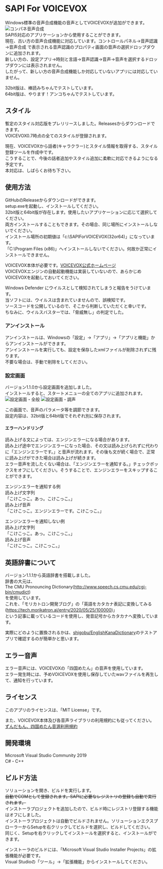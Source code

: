 # SAPI For VOICEVOX
Windows標準の音声合成機能の音声としてVOICEVOXが追加ができます。  
![コンパネ音声合成](https://user-images.githubusercontent.com/32050537/131860902-7aedbd45-453a-4425-a33c-7cb4a2f2dcf1.png)  
SAPI5対応のアプリケーションから使用することができます。  
現在、古い方の音声合成機能に対応しています。コントロールパネル→音声認識→音声合成 で表示される音声認識のプロパティ画面の音声の選択ドロップダウンに追加されます。  
新しい方の、設定アプリ→時刻と言語→音声認識→音声→音声を選択するドロップダウンには表示されません。  
したがって、新しい方の音声合成機能しか対応していないアプリには対応していません。  

32bit版は、棒読みちゃんでテストしています。  
64bit版は、やります！アンコちゃんでテストしています。  

## スタイル
暫定のスタイル対応版をプレリリースしました。Releasesからダウンロードできます。  
VOICEVOX0.7時点の全てのスタイルが登録されます。  

現在、VOICEVOXから話者(キャラクラー)とスタイル情報を取得する、スタイル登録ツールを作成中です。  
こうすることで、今後の話者追加やスタイル追加に柔軟に対応できるようになる予定です。  
本対応は、しばらくお待ち下さい。

## 使用方法
GitHubのReleaseからダウンロードができます。  
setup.exeを起動し、インストールしてください。  
32bit版と64bit版が存在します。使用したいアプリケーションに応じて選択してください。  
両方インストールすることもできます。その場合、同じ場所にインストールしないでください。  
インストール場所の初期値は「c:\SAPIForVOICEVOX(32or64)」になっています。  
「C:\Program Files (x86)」へインストールしないでください。何故か正常にインストールできません。  

VOICEVOX本体が必要です。[VOICEVOX公式ホームページ](https://voicevox.hiroshiba.jp/)  
VOICEVOXエンジンの自動起動機能は実装していないので、あらかじめVOICEVOXを起動しておいてください。  

Windows Defender にウイルスとして検知されてしまうと報告をうけています。  
当ソフトには、ウイルスは含まれていませんので、誤検知です。  
ソースコードを公開しているので、そこから判断していただくと幸いです。  
ちなみに、ウイルスバスターでは、「脅威無し」の判定でした。    

### アンインストール
アンインストールは、Windowsの「設定」→「アプリ」→「アプリと機能」からアンインストールができます。  
アンインストールを実行しても、設定を保存したxmlファイルが削除されずに残ります。  
不要な場合は、手動で削除をしてください。

### 設定画面
バージョン1.1.0から設定画面を追加しました。  
インストールすると、スタートメニューの全てのアプリに追加されます。  
![設定画面・全般](https://user-images.githubusercontent.com/32050537/133756799-43cc7945-cf74-4c30-b232-275b7bd5cda9.png)
![設定画面・調声](https://user-images.githubusercontent.com/32050537/133757251-033eb099-99e8-48f8-b4d7-f74580e1d142.png)  

この画面で、音声のパラメータ等を調節できます。  
設定内容は、32bit版と64bit版でそれぞれ別に保存されます。  

#### エラーハンドリング
読み上げる文によっては、エンジンエラーになる場合があります。  
読み上げ途中でエンジンエラーになった場合、その文は読み上げられずに代わりに「エンジンエラーです。」と音声が流れます。その後も文が続く場合で、正常に読み上げができた場合は読み上げが続きます。  
エラー音声を流したくない場合は、「エンジンエラーを通知する。」チェックボックスをオフにしてください。そうすることで、エンジンエラーをスキップすることができます。  

エンジンエラーを通知する例  
読み上げ文字列  
「こけこっこ。あっ。こけこっこ。」  
読み上げ音声  
「こけこっこ。エンジンエラーです。こけこっこ。」  

エンジンエラーを通知しない例  
読み上げ文字列  
「こけこっこ。あっ。こけこっこ。」  
読み上げ音声  
「こけこっこ。こけこっこ。」  

## 英語辞書について
バージョン1.1.1から英語辞書を搭載しました。  
辞書の大元は、  
The CMU Pronouncing Dictionary(http://www.speech.cs.cmu.edu/cgi-bin/cmudict)  
を使用しています。  
これを、「モリカトロン開発ブログ」の「英語をカタカナ表記に変換してみる(https://tech.morikatron.ai/entry/2020/05/25/100000)」  
という記事に載っているコードを使用し、発音記号からカタカナへ変換しています。

実際にどのように置換されるかは、[shigobu/EnglishKanaDictionary](https://github.com/shigobu/EnglishKanaDictionary)のテストアプリで確認するのが簡単かと思います。

## エラー音声
エラー音声には、VOICEVOXの「四国めたん」の音声を使用しています。  
エラー発生時には、予めVOICEVOXを使用し保存していたwavファイルを再生して、通知を行っています。

## ライセンス
このアプリのライセンスは、「MIT License」です。

また、VOICEVOX本体及び各音声ライブラリの利用規約にも従ってください。
[ずんだもん、四国めたん音源利用規約](https://zunko.jp/con_ongen_kiyaku.html)

## 開発環境
Microsoft Visual Studio Community 2019  
C#・C++

## ビルド方法
ソリューションを開き、ビルドを実行します。  
~~自動でCOMとして登録されます。SAPIに必要なレジストリの登録も自動で実行されます。~~  
インストーラプロジェクトを追加したので、ビルド時にレジストリ登録する機能はオフにしました。  
インストーラプロジェクトは自動でビルドされません。ソリューションエクスプローラーからSetupを右クリックしてビルドを選択し、ビルドしてください。  
同じく、Setupを右クリックしてインストールを選択すると、インストールができます。  

インストーラのビルドには、「Microsoft Visual Studio Installer Projects」の拡張機能が必要です。  
Visual Studioの「ツール」→「拡張機能」からインストールしてください。  
